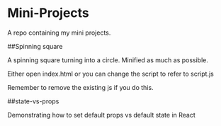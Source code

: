 # Mini-Projects
A repo containing my mini projects.

##Spinning square

A spinning square turning into a circle. Minified as much as possible.

Either open index.html or you can change the script to refer to script.js

Remember to remove the existing js if you do this.


##state-vs-props

Demonstrating how to set default props vs default state in React
